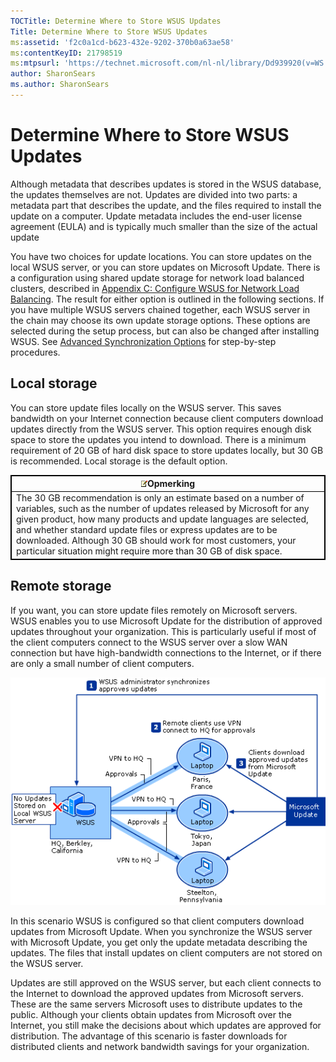 ```yaml
---
TOCTitle: Determine Where to Store WSUS Updates
Title: Determine Where to Store WSUS Updates
ms:assetid: 'f2c0a1cd-b623-432e-9202-370b0a63ae58'
ms:contentKeyID: 21798519
ms:mtpsurl: 'https://technet.microsoft.com/nl-nl/library/Dd939920(v=WS.10)'
author: SharonSears
ms.author: SharonSears
---
```


Determine Where to Store WSUS Updates
=====================================

Although metadata that describes updates is stored in the WSUS database, the updates themselves are not. Updates are divided into two parts: a metadata part that describes the update, and the files required to install the update on a computer. Update metadata includes the end-user license agreement (EULA) and is typically much smaller than the size of the actual update

You have two choices for update locations. You can store updates on the local WSUS server, or you can store updates on Microsoft Update. There is a configuration using shared update storage for network load balanced clusters, described in [Appendix C: Configure WSUS for Network Load Balancing](https://technet.microsoft.com/ad30cc5d-ceaa-41a0-9e22-7b1ca15e2852). The result for either option is outlined in the following sections. If you have multiple WSUS servers chained together, each WSUS server in the chain may choose its own update storage options. These options are selected during the setup process, but can also be changed after installing WSUS. See [Advanced Synchronization Options](https://technet.microsoft.com/e29686d0-f4ef-4d04-9d88-ac4891b76a4d) for step-by-step procedures.

Local storage
-------------

You can store update files locally on the WSUS server. This saves bandwidth on your Internet connection because client computers download updates directly from the WSUS server. This option requires enough disk space to store the updates you intend to download. There is a minimum requirement of 20 GB of hard disk space to store updates locally, but 30 GB is recommended. Local storage is the default option.

 
<table style="border:1px solid black;">
<colgroup>
<col width="100%" />
</colgroup>
<thead>
<tr class="header">
<th style="border:1px solid black;" ><img src="/security-updates/images/Dd939920.note(WS.10).gif" />Opmerking</th>
</tr>
</thead>
<tbody>
<tr class="odd">
<td style="border:1px solid black;">The 30 GB recommendation is only an estimate based on a number of variables, such as the number of updates released by Microsoft for any given product, how many products and update languages are selected, and whether standard update files or express updates are to be downloaded. Although 30 GB should work for most customers, your particular situation might require more than 30 GB of disk space.
</td>
</tr>
</tbody>
</table>
 

Remote storage
--------------

If you want, you can store update files remotely on Microsoft servers. WSUS enables you to use Microsoft Update for the distribution of approved updates throughout your organization. This is particularly useful if most of the client computers connect to the WSUS server over a slow WAN connection but have high-bandwidth connections to the Internet, or if there are only a small number of client computers.

![alt text](/security-updates/images/Dd939920.9f6269a7-ae94-426d-be4d-7238d4fe0e78(WS.10).gif "Clients downloaden goedgekeurde updates van Microsoft")

In this scenario WSUS is configured so that client computers download updates from Microsoft Update. When you synchronize the WSUS server with Microsoft Update, you get only the update metadata describing the updates. The files that install updates on client computers are not stored on the WSUS server.

Updates are still approved on the WSUS server, but each client connects to the Internet to download the approved updates from Microsoft servers. These are the same servers Microsoft uses to distribute updates to the public. Although your clients obtain updates from Microsoft over the Internet, you still make the decisions about which updates are approved for distribution. The advantage of this scenario is faster downloads for distributed clients and network bandwidth savings for your organization.
